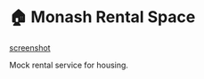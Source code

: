 # 🏠 Monash Rental Space

[screenshot](https://shiki65536.github.io/img/posts/monash-rental-space.gif)

Mock rental service for housing.
